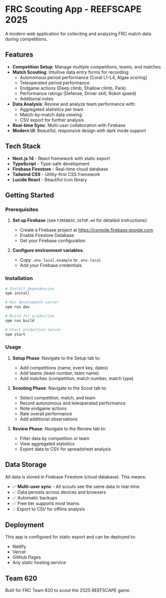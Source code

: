 # FRC Scouting App - REEFSCAPE 2025

A modern web application for collecting and analyzing FRC match data during competitions.

## Features

- **Competition Setup**: Manage multiple competitions, teams, and matches
- **Match Scouting**: Intuitive data entry forms for recording:
  - Autonomous period performance (Coral L1-L4, Algae scoring)
  - Teleoperated period performance
  - Endgame actions (Deep climb, Shallow climb, Park)
  - Performance ratings (Defense, Driver skill, Robot speed)
  - Additional notes
- **Data Analysis**: Review and analyze team performance with:
  - Aggregated statistics per team
  - Match-by-match data viewing
  - CSV export for further analysis
- **Real-time Sync**: Multi-user collaboration with Firebase
- **Modern UI**: Beautiful, responsive design with dark mode support

## Tech Stack

- **Next.js 14** - React framework with static export
- **TypeScript** - Type-safe development
- **Firebase Firestore** - Real-time cloud database
- **Tailwind CSS** - Utility-first CSS framework
- **Lucide React** - Beautiful icon library

## Getting Started

### Prerequisites

1. **Set up Firebase** (see `FIREBASE_SETUP.md` for detailed instructions):
   - Create a Firebase project at https://console.firebase.google.com
   - Enable Firestore Database
   - Get your Firebase configuration

2. **Configure environment variables**:
   - Copy `.env.local.example` to `.env.local`
   - Add your Firebase credentials

### Installation

```bash
# Install dependencies
npm install

# Run development server
npm run dev

# Build for production
npm run build

# Start production server
npm start
```

### Usage

1. **Setup Phase**: Navigate to the Setup tab to:
   - Add competitions (name, event key, dates)
   - Add teams (team number, team name)
   - Add matches (competition, match number, match type)

2. **Scouting Phase**: Navigate to the Scout tab to:
   - Select competition, match, and team
   - Record autonomous and teleoperated performance
   - Note endgame actions
   - Rate overall performance
   - Add additional observations

3. **Review Phase**: Navigate to the Review tab to:
   - Filter data by competition or team
   - View aggregated statistics
   - Export data to CSV for spreadsheet analysis

## Data Storage

All data is stored in Firebase Firestore (cloud database). This means:
- ✅ **Multi-user sync** - All scouts see the same data in real-time
- ✅ Data persists across devices and browsers
- ✅ Automatic backups
- ✅ Free tier supports most teams
- 💡 Export to CSV for offline analysis

## Deployment

This app is configured for static export and can be deployed to:
- Netlify
- Vercel
- GitHub Pages
- Any static hosting service

## Team 620

Built for FRC Team 620 to scout the 2025 REEFSCAPE game.